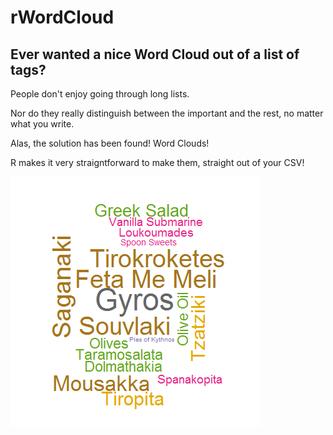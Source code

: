 # rWordCloud
## Ever wanted a nice Word Cloud out of a list of tags?


People don't enjoy going through long lists. 

Nor do they really distinguish between the important and the rest, no matter what you write. 


Alas, the solution has been found! Word Clouds!

R makes it very straigntforward to make them, straight out of your CSV!

![](https://github.com/nennes/rWordCloud/blob/master/tags.png)
